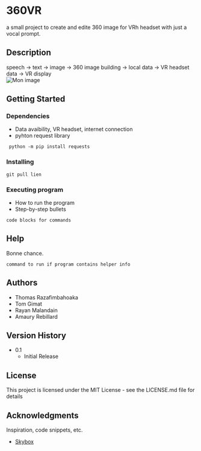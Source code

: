 # 360VR

a small project to create and edite 360 image for VRh headset with just a vocal prompt.

## Description

speech -> text -> image -> 360 image building -> local data -> VR headset data -> VR display
<br> ![Mon image](52867729005_c384100298_o.jpg)


## Getting Started

### Dependencies

* Data avaibility, VR headset, internet connection
* pyhton request library

```
 python -m pip install requests
```

### Installing

```
git pull lien
```

### Executing program

* How to run the program
* Step-by-step bullets
```
code blocks for commands
```

## Help

Bonne chance.
```
command to run if program contains helper info
```

## Authors

* Thomas Razafimbahoaka
* Tom Gimat
* Rayan Malandain
* Amaury Rebillard

## Version History

* 0.1
    * Initial Release

## License

This project is licensed under the MIT License - see the LICENSE.md file for details

## Acknowledgments

Inspiration, code snippets, etc.
* [Skybox](https://skybox.blockadelabs.com/)

